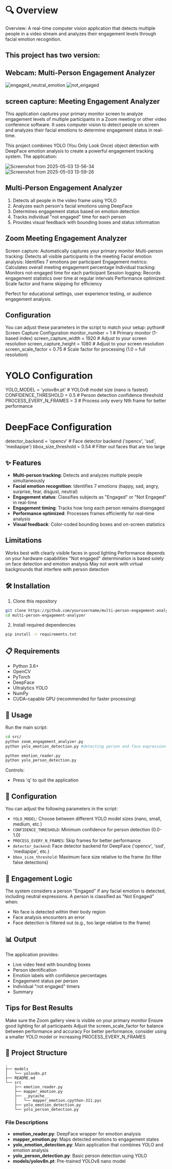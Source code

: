 # 🔍 Overview
Overview: A real-time computer vision application that detects multiple people in a video stream and analyzes their engagement levels through facial emotion recognition.


## This project has two version:

## Webcam: Multi-Person Engagement Analyzer

![engaged_neutral_emotion](https://github.com/user-attachments/assets/e38ff29b-7f76-4928-b758-409aaf0182bb)
![not_engaged](https://github.com/user-attachments/assets/32a80cfd-3d2c-4778-abf4-6f1ca762809b)

## screen capture: Meeting Engagement Analyzer

This application captures your primary monitor screen to analyze engagement levels of multiple participants in a Zoom meeting or other video conference software. It uses computer vision to detect people on screen and analyzes their facial emotions to determine engagement status in real-time.

This project combines YOLO (You Only Look Once) object detection with DeepFace emotion analysis to create a powerful engagement tracking system. The application:

![Screenshot from 2025-05-03 13-56-34](https://github.com/user-attachments/assets/569439ce-7447-40d4-9699-899d5bd6ecbc)
![Screenshot from 2025-05-03 13-59-26](https://github.com/user-attachments/assets/753d5c78-971a-4b61-8134-a8aa00302f50)




## Multi-Person Engagement Analyzer

1. Detects all people in the video frame using YOLO
2. Analyzes each person's facial emotions using DeepFace 
3. Determines engagement status based on emotion detection
4. Tracks individual "not engaged" time for each person
5. Provides visual feedback with bounding boxes and status information

## Zoom Meeting Engagement Analyzer

Screen capture: Automatically captures your primary monitor
Multi-person tracking: Detects all visible participants in the meeting
Facial emotion analysis: Identifies 7 emotions per participant
Engagement metrics: Calculates overall meeting engagement percentage
Individual tracking: Monitors not-engaged time for each participant
Session logging: Records engagement statistics over time at regular intervals
Performance optimized: Scale factor and frame skipping for efficiency


Perfect for educational settings, user experience testing, or audience engagement analysis.

## Configuration
You can adjust these parameters in the script to match your setup:
python# Screen Capture Configuration
monitor_number = 1                 # Primary monitor (1-based index)
screen_capture_width = 1920        # Adjust to your screen resolution
screen_capture_height = 1080       # Adjust to your screen resolution
screen_scale_factor = 0.75         # Scale factor for processing (1.0 = full resolution)

# YOLO Configuration
YOLO_MODEL = 'yolov8n.pt'          # YOLOv8 model size (nano is fastest)
CONFIDENCE_THRESHOLD = 0.5         # Person detection confidence threshold
PROCESS_EVERY_N_FRAMES = 3         # Process only every Nth frame for better performance

# DeepFace Configuration
detector_backend = 'opencv'        # Face detector backend ('opencv', 'ssd', 'mediapipe')
bbox_size_threshold = 0.54         # Filter out faces that are too large
## ✨ Features

- **Multi-person tracking**: Detects and analyzes multiple people simultaneously
- **Facial emotion recognition**: Identifies 7 emotions (happy, sad, angry, surprise, fear, disgust, neutral)
- **Engagement status**: Classifies subjects as "Engaged" or "Not Engaged" in real-time
- **Engagement timing**: Tracks how long each person remains disengaged
- **Performance optimized**: Processes frames efficiently for real-time analysis
- **Visual feedback**: Color-coded bounding boxes and on-screen statistics

## Limitations

Works best with clearly visible faces in good lighting
Performance depends on your hardware capabilities
"Not engaged" determination is based solely on face detection and emotion analysis
May not work with virtual backgrounds that interfere with person detection

## 🛠️ Installation

1. Clone this repository
```bash
git clone https://github.com/yourusername/multi-person-engagement-analyzer.git
cd multi-person-engagement-analyzer
```

2. Install required dependencies
```bash
pip install -r requirements.txt
```

## 📋 Requirements

- Python 3.6+
- OpenCV
- PyTorch
- DeepFace
- Ultralytics YOLO
- NumPy
- CUDA-capable GPU (recommended for faster processing)

## 🚀 Usage

Run the main script:

```bash
cd src/
python zoom_engagement_analyzer.py 
python yolo_emotion_detection.py #detecting person and face expression
```
``` bash (other) to explore
python emotion_reader.py
python yolo_person_detection.py
```

Controls:
- Press 'q' to quit the application

## 🔧 Configuration

You can adjust the following parameters in the script:

- `YOLO_MODEL`: Choose between different YOLO model sizes (nano, small, medium, etc.)
- `CONFIDENCE_THRESHOLD`: Minimum confidence for person detection (0.0-1.0)
- `PROCESS_EVERY_N_FRAMES`: Skip frames for better performance
- `detector_backend`: Face detector backend for DeepFace ('opencv', 'ssd', 'mediapipe', etc.)
- `bbox_size_threshold`: Maximum face size relative to the frame (to filter false detections)

## 🧪 Engagement Logic

The system considers a person "Engaged" if any facial emotion is detected, including neutral expressions. A person is classified as "Not Engaged" when:

- No face is detected within their body region
- Face analysis encounters an error
- Face detection is filtered out (e.g., too large relative to the frame)

## 📊 Output

The application provides:

- Live video feed with bounding boxes
- Person identification
- Emotion labels with confidence percentages
- Engagement status per person
- Individual "not engaged" timers
- Summary

## Tips for Best Results

Make sure the Zoom gallery view is visible on your primary monitor
Ensure good lighting for all participants
Adjust the screen_scale_factor for balance between performance and accuracy
For better performance, consider using a smaller YOLO model or increasing PROCESS_EVERY_N_FRAMES

## 📁 Project Structure

```
.
├── models
│   └── yolov8n.pt
├── README.md
└── src
    ├── emotion_reader.py
    ├── mapper_emotion.py
    ├── __pycache__
    │   └── mapper_emotion.cpython-311.pyc
    ├── yolo_emotion_detection.py
    └── yolo_person_detection.py
```

### File Descriptions

- **emotion_reader.py**: DeepFace wrapper for emotion analysis
- **mapper_emotion.py**: Maps detected emotions to engagement states
- **yolo_emotion_detection.py**: Main application that combines YOLO and emotion analysis
- **yolo_person_detection.py**: Basic person detection using YOLO
- **models/yolov8n.pt**: Pre-trained YOLOv8 nano model
